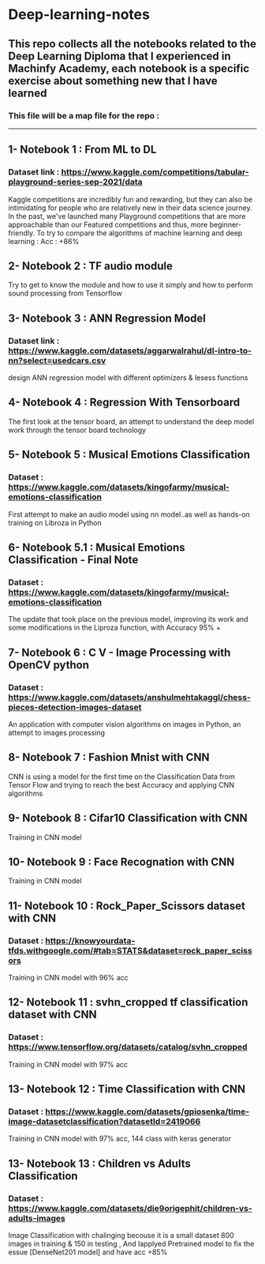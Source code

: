# Deep-learning-notes
## This repo collects all the notebooks related to the Deep Learning Diploma that I experienced in Machinfy Academy, each notebook is a specific exercise about something new that I have learned
### This file will be a map file for the repo :
______________________________________________________________________________________________________________________
## 1- Notebook 1 : From ML to DL 
### Dataset link : https://www.kaggle.com/competitions/tabular-playground-series-sep-2021/data
Kaggle competitions are incredibly fun and rewarding, but they can also be intimidating for people who are relatively new in their data science journey. In the past, we've launched many Playground competitions that are more approachable than our Featured competitions and thus, more beginner-friendly.
To try to compare the algorithms of machine learning and deep learning : Acc : +86% 

## 2- Notebook 2 : TF audio module
Try to get to know the module and how to use it simply and how to perform sound processing from Tensorflow

## 3- Notebook 3 : ANN Regression Model 
###  Dataset link : https://www.kaggle.com/datasets/aggarwalrahul/dl-intro-to-nn?select=usedcars.csv
design ANN regression model with different optimizers & lesess functions 

## 4- Notebook 4 : Regression With Tensorboard
The first look at the tensor board, an attempt to understand the deep model work through the tensor board technology

## 5- Notebook 5 : Musical Emotions Classification
### Dataset : https://www.kaggle.com/datasets/kingofarmy/musical-emotions-classification
First attempt to make an audio model using nn model..as well as hands-on training on Libroza in Python

## 6- Notebook 5.1 : Musical Emotions Classification - Final Note 
### Dataset : https://www.kaggle.com/datasets/kingofarmy/musical-emotions-classification
The update that took place on the previous model, improving its work and some modifications in the Liproza function, with Accuracy 95% +

## 7- Notebook 6 : C V - Image Processing with OpenCV python
### Dataset : https://www.kaggle.com/datasets/anshulmehtakaggl/chess-pieces-detection-images-dataset
An application with computer vision algorithms on images in Python, an attempt to images processing 

## 8- Notebook 7 : Fashion Mnist with CNN 
CNN is using a model for the first time on the Classification Data from Tensor Flow and trying to reach the best Accuracy and applying CNN algorithms

## 9- Notebook 8 : Cifar10 Classification with CNN 
Training in CNN model 

## 10- Notebook 9 : Face Recognation with CNN
Training in CNN model 

## 11- Notebook 10 : Rock_Paper_Scissors dataset with CNN
### Dataset : https://knowyourdata-tfds.withgoogle.com/#tab=STATS&dataset=rock_paper_scissors
Training in CNN model with 96% acc

## 12- Notebook 11 : svhn_cropped tf classification dataset with CNN
### Dataset : https://www.tensorflow.org/datasets/catalog/svhn_cropped
Training in CNN model with 97% acc

## 13- Notebook 12 : Time Classification with CNN
### Dataset : https://www.kaggle.com/datasets/gpiosenka/time-image-datasetclassification?datasetId=2419066
Training in CNN model with 97% acc, 144 class with keras generator 

## 13- Notebook 13 : Children vs Adults Classification 
### Dataset : https://www.kaggle.com/datasets/die9origephit/children-vs-adults-images
Image Classification with chalinging becouse it is a small dataset 800 images in training & 150 in testing , And Iapplyed Pretrained model to fix the essue [DenseNet201 model] and have acc +85%

